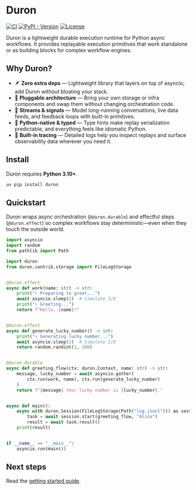 # Duron

[![CI](https://github.com/brian14708/duron/actions/workflows/ci.yaml/badge.svg)](https://github.com/brian14708/duron/actions/workflows/ci.yaml)
[![PyPI - Version](https://img.shields.io/pypi/v/duron)](https://pypi.org/project/duron)
[![License](https://img.shields.io/github/license/brian14708/duron.svg)](https://github.com/brian14708/duron/blob/main/LICENSE)

Duron is a lightweight durable execution runtime for Python async workflows. It provides replayable execution primitives that work standalone or as building blocks for complex workflow engines.

## Why Duron?

- 🪶 **Zero extra deps** — Lightweight library that layers on top of asyncio; add Duron without bloating your stack.
- 🧩 **Pluggable architecture** — Bring your own storage or infra components and swap them without changing orchestration code.
- 🔄 **Streams & signals** — Model long-running conversations, live data feeds, and feedback loops with built-in primitives.
- 🐍 **Python-native & typed** — Type hints make replay serialization predictable, and everything feels like idiomatic Python.
- 🔭 **Built-in tracing** — Detailed logs help you inspect replays and surface observability data wherever you need it.

## Install

Duron requires **Python 3.10+**.

```bash
uv pip install duron
```

## Quickstart

Duron wraps async orchestration (`@duron.durable`) and effectful steps (`@duron.effect`) so complex workflows stay deterministic—even when they touch the outside world.

```python
import asyncio
import random
from pathlib import Path

import duron
from duron.contrib.storage import FileLogStorage


@duron.effect
async def work(name: str) -> str:
    print("⚡ Preparing to greet...")
    await asyncio.sleep(2)  # Simulate I/O
    print("⚡ Greeting...")
    return f"Hello, {name}!"


@duron.effect
async def generate_lucky_number() -> int:
    print("⚡ Generating lucky number...")
    await asyncio.sleep(1)  # Simulate I/O
    return random.randint(1, 100)


@duron.durable
async def greeting_flow(ctx: duron.Context, name: str) -> str:
    message, lucky_number = await asyncio.gather(
        ctx.run(work, name), ctx.run(generate_lucky_number)
    )
    return f"{message} Your lucky number is {lucky_number}."


async def main():
    async with duron.Session(FileLogStorage(Path("log.jsonl"))) as session:
        task = await session.start(greeting_flow, "Alice")
        result = await task.result()
    print(result)


if __name__ == "__main__":
    asyncio.run(main())
```

## Next steps

Read the [getting started guide](https://brian14708.github.io/duron/getting-started/).
